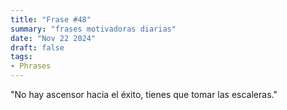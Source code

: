```yaml
---
title: "Frase #48"
summary: "frases motivadoras diarias"
date: "Nov 22 2024"
draft: false
tags:
- Phrases
---
```


"No hay ascensor hacia el éxito, tienes que tomar las escaleras."

